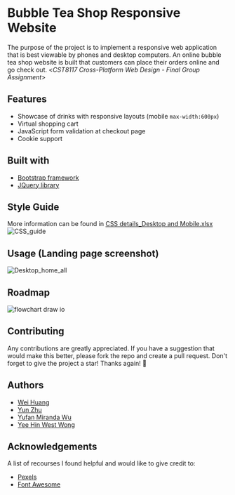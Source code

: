 # Bubble Tea Shop Responsive Website
The purpose of the project is to implement a responsive web application that is best viewable by phones and desktop computers. An online bubble tea shop website is built that customers can place their orders online and go check out.
<*CST8117 Cross-Platform Web Design - Final Group Assignment*>

## Features
- Showcase of drinks with responsive layouts (mobile `max-width:600px`)
- Virtual shopping cart
- JavaScript form validation at checkout page
- Cookie support

## Built with
- [Bootstrap framework](https://getbootstrap.com)
- [JQuery library](https://jquery.com)

## Style Guide
More information can be found in [CSS details_Desktop and Mobile.xlsx](https://ywu279/bubble-tea-shop/blob/main/design/CSS%20details_Desktop%20and%20Mobile.xlsx)
![CSS_guide](https://user-images.githubusercontent.com/58931129/162600235-ac176d26-4232-4a7e-a8a6-a70c881d587b.png)

## Usage (Landing page screenshot)
![Desktop_home_all](https://user-images.githubusercontent.com/58931129/167335574-14b4bc11-237f-4826-ad26-735a496712db.png)

## Roadmap
![flowchart draw io](https://user-images.githubusercontent.com/58931129/167335781-687a502f-2c5f-4a12-be1d-40b4fd3d6b53.png)

## Contributing
Any contributions are greatly appreciated. If you have a suggestion that would make this better, please fork the repo and create a pull request. Don't forget to give the project a star! Thanks again! :star2:

<!-- https://github.com/othneildrew/Best-README-Template
- Fork the Project
- Create your Feature Branch (git checkout -b feature/AmazingFeature)
- Commit your Changes (git commit -m 'Add some AmazingFeature')
- Push to the Branch (git push origin feature/AmazingFeature)
- Open a Pull Request
-->

## Authors
- [Wei Huang](mailto:huan0259@algonquinlive.com)
- [Yun Zhu](mailto:zhu00137@algonquinlive.com)
- [Yufan Miranda Wu](mailto:wu000284@algonquinlive.com)
- [Yee Hin West Wong](mailto:wong0336@algonquinlive.com)

## Acknowledgements
A list of recourses I found helpful and would like to give credit to:
- [Pexels](https://www.pexels.com/)
- [Font Awesome](https://fontawesome.com/)


